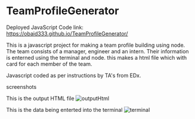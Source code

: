 # TeamProfileGenerator


Deployed JavaScript Code link: https://obaid333.github.io/TeamProfileGenerator/


This is a javascript project for making a team profile building using node.
The team consists of a manager, engineer and an intern. Their information is enterned using the terminal and node. this makes a html file which with card for each member of the team.


Javascript coded as per instructions by TA's from EDx.

screenshots

This is the output HTML file
![outputHtml](https://github.com/obaid333/TeamProfileGenerator/assets/66852767/8be14f97-f74f-4ffa-b7cb-e01a4b64c59a)

This is the data being enterted into the terminal
![terminal](https://github.com/obaid333/TeamProfileGenerator/assets/66852767/c065ea7b-aba6-449f-ae3a-2a228cd3635f)
